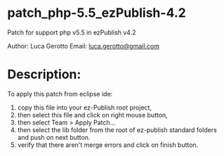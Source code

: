 # patch_php-5.5_ezPublish-4.2
Patch for support php v5.5 in ezPublish v4.2

Author: Luca Gerotto
Email: luca.gerotto@gmail.com

Description:
===========
To apply this patch from eclipse ide: 
1) copy this file into your ez-Publish root project,
2) then select this file and click on right mouse button,
3) then select Team > Apply Patch...
4) then select the lib folder from the root of ez-publish standard folders and push on next button.
5) verify that there aren't merge errors and click on finish button.
